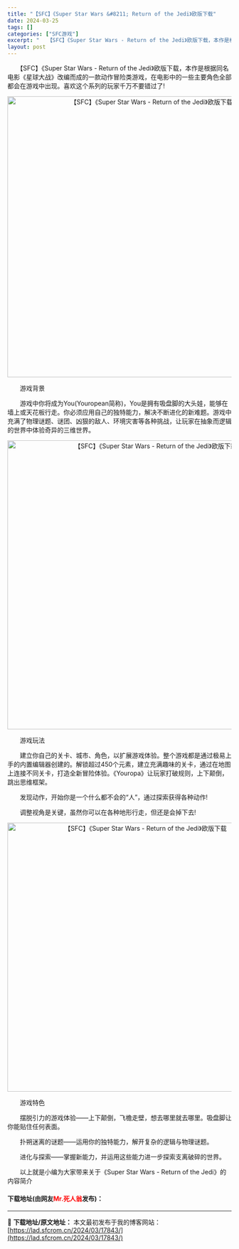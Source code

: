 ```yaml
---
title: "【SFC】《Super Star Wars &#8211; Return of the Jedi》欧版下载"
date: 2024-03-25
tags: []
categories: ["SFC游戏"]
excerpt: "　　【SFC】《Super Star Wars - Return of the Jedi》欧版下载，本作是根据同名电影《星球大战》改编而成的一款动作冒险类游戏，在电影中的一些主要角色全部都会在游戏中出现。喜欢这个系列的玩家千万不要错过了! 　　游戏背景 　　游戏中你将成为You(Youropean简&hellip;"
layout: post
---
```


 <p>　　【SFC】《Super Star Wars - Return of the Jedi》欧版下载，本作是根据同名电影《星球大战》改编而成的一款动作冒险类游戏，在电影中的一些主要角色全部都会在游戏中出现。喜欢这个系列的玩家千万不要错过了!</p> <p align="center"><img align="" border="0" src="https://lad.sfcrom.cn/wp-content/uploads/2024/03/20240325_6600d39be22cd.png" width="632" alt="【SFC】《Super Star Wars - Return of the Jedi》欧版下载" /></p> <p>　　游戏背景</p> <p>　　游戏中你将成为You(Youropean简称)，You是拥有吸盘脚的大头娃，能够在墙上或天花板行走。你必须应用自己的独特能力，解决不断进化的新难题。游戏中充满了物理谜题、谜团、凶狠的敌人、环境灾害等各种挑战，让玩家在抽象而逻辑的世界中体验奇异的三维世界。</p> <p align="center"><img align="" border="0" src="https://lad.sfcrom.cn/wp-content/uploads/2024/03/20240325_6600d39cc31d2.png" width="650" alt="【SFC】《Super Star Wars - Return of the Jedi》欧版下载" /></p> <p>　　游戏玩法</p> <p>　　建立你自己的关卡、城市、角色，以扩展游戏体验。整个游戏都是通过极易上手的内置编辑器创建的。解锁超过450个元素，建立充满趣味的关卡，通过在地图上连接不同关卡，打造全新冒险体验。《Youropa》让玩家打破规则，上下颠倒，跳出思维框架。</p> <p>　　发现动作，开始你是一个什么都不会的&ldquo;人&rdquo;，通过探索获得各种动作!</p> <p>　　调整视角是关键，虽然你可以在各种地形行走，但还是会掉下去!</p> <p align="center"><img align="" border="0" src="https://lad.sfcrom.cn/wp-content/uploads/2024/03/20240325_6600d39dd3bae.png" width="605" alt="【SFC】《Super Star Wars - Return of the Jedi》欧版下载" /></p> <p>　　游戏特色</p> <p>　　摆脱引力的游戏体验&mdash;&mdash;上下颠倒，飞檐走壁，想去哪里就去哪里。吸盘脚让你能贴住任何表面。</p> <p>　　扑朔迷离的谜题&mdash;&mdash;运用你的独特能力，解开复杂的逻辑与物理谜题。</p> <p>　　进化与探索&mdash;&mdash;掌握新能力，并运用这些能力进一步探索支离破碎的世界。</p> <p>　　以上就是小编为大家带来关于《Super Star Wars - Return of the Jedi》的内容简介</p> <p><h4>下载地址(由网友<font color="red">Mr.死人翁</font>发布)：</h4></p> 

---
📖 **下载地址/原文地址：** 本文最初发布于我的博客网站：[https://lad.sfcrom.cn/2024/03/17843/](https://lad.sfcrom.cn/2024/03/17843/)
